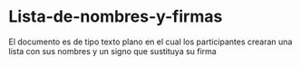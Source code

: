 # Lista-de-nombres-y-firmas
El documento es de tipo texto plano en el cual los participantes crearan una lista con sus nombres y un signo que sustituya su firma
